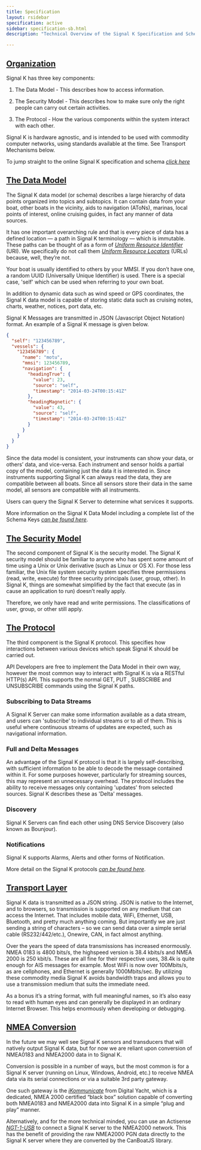 ```yaml
---
title: Specification
layout: rsidebar
specification: active
sidebar: specification-sb.html
description: "Technical Overview of the Signal K Specification and Schema."

---
```


## [Organization](#) <a class="anchor" id="organization"></a>

Signal K has three key components:

1. The Data Model       - This describes how to access information.

2. The Security Model   - This describes how to make sure only the right people can carry out certain activities.

3. The Protocol         - How the various components within the system interact with each other.

Signal K is hardware agnostic, and is intended to be used with commodity computer networks, using standards available at the time. See Transport Mechanisms below.

To jump straight to the online Signal K specification and schema [*click here*](http://signalk.org/specification/1.0.0/doc/)

## [The Data Model](#) <a class="anchor" id="datamodel"></a>

The Signal K data model (or schema) describes a large hierarchy of data points organized into topics and subtopics. It can
contain data from your boat, other boats in the vicinity, aids to navigation (AToNs), marinas, local points of interest, online
cruising guides, in fact any manner of data sources.

It has one important overarching rule and that is every piece of data has a defined location — a path in Signal K terminology —
which is immutable. These paths can be thought of as a form of [*Uniform Resource
Identifier*](http://en.wikipedia.org/wiki/Uniform_resource_identifier) (URI). We specifically do not call
them [*Uniform
Resource Locators*](http://en.wikipedia.org/wiki/Uniform_resource_locator) (URLs) because, well, they’re not.

Your boat is usually identified to others by your MMSI. If you don’t have one, a random UUID (Universally Unique Identifier) is
used. There is a special case, 'self' which can be used when referring to your own boat.

In addition to dynamic data such as wind speed or GPS coordinates, the Signal K data model is capable of storing static data
such as cruising notes, charts, weather, notices, port data, etc.

Signal K Messages are transmitted in JSON (Javascript Object Notation) format. An example of a Signal K message is given below.

```json
{
  "self": "123456789",
  "vessels": {
    "123456789": {
      "name": "motu",
      "mmsi": 123456789,
      "navigation": {
        "headingTrue": {
          "value": 23,
          "source": "self",
          "timestamp": "2014-03-24T00:15:41Z"
        },
        "headingMagnetic": {
          "value": 43,
          "source": "self",
          "timestamp": "2014-03-24T00:15:41Z"
        }
      }
    }
  }
}
```

Since the data model is consistent, your instruments can show your data, or others’ data, and vice-versa. Each instrument and
sensor holds a partial copy of the model, containing just the data it is interested in. Since instruments supporting Signal K can always read the data, they are compatible between all boats. Since all sensors store their data in the same model, all sensors are compatible with all instruments.

Users can query the Signal K Server to determine what services it supports.

More information on the Signal K Data Model including a complete list of the Schema Keys [*can be found here*](http://signalk.org/specification/1.0.0/doc/).

## [The Security Model](#) <a class="anchor" id="secmodel"></a>

The second component of Signal K is the security model. The Signal K security model should be familiar to anyone who has spent some amount of time using a Unix or Unix derivative (such as Linux or OS X). For those less familiar, the Unix file system security system specifies three permissions (read, write, execute) for three security principals (user, group, other). In Signal K, things are somewhat simplified by the fact that execute (as in cause an application to run) doesn’t really apply.

Therefore, we only have read and write permissions. The classifications of user, group, or other still apply.

## [The Protocol](#) <a class="anchor" id="protocol"></a>

The third component is the Signal K protocol. This specifies how interactions between various devices which speak Signal K should be carried out.

API Developers are free to implement the Data Model in their own way, however the most common way to interact with Signal K is via a RESTful HTTP(s) API. This supports the normal GET, PUT , SUBSCRIBE and UNSUBSCRIBE commands using the Signal K paths.

### Subscribing to Data Streams
A Signal K Server can make some information available as a data stream, and users can 'subscribe' to individual streams or to all of them. This is useful where continuous streams of updates are expected, such as navigational information.

### Full and Delta Messages
An advantage of the Signal K protocol is that it is largely self-describing, with sufficient information to be able to decode the message contained within it. For some purposes however, particularly for streaming sources, this may represent an unnecessary overhead. The protocol includes the ability to receive messages only containing 'updates' from selected sources. Signal K describes these as 'Delta' messages.

### Discovery
Signal K Servers can find each other using DNS Service Discovery (also known as Bounjour).

### Notifications
Signal K supports Alarms, Alerts and other forms of Notification.

More detail on the Signal K protocols [*can be found here*](http://signalk.org/specification/1.0.0/doc/).

## [Transport Layer](#) <a class="anchor" id="transport"></a>

Signal K data is transmitted as a JSON string. JSON is native to the Internet, and to browsers, so transmission is supported on any medium that can access the Internet. That includes mobile data, WiFi, Ethernet, USB, Bluetooth, and pretty much anything coming. But importantly we are just sending a string of characters – so we can send data over a simple serial cable (RS232/442/etc.), Onewire, CAN, in fact almost anything.

Over the years the speed of data transmissions has increased enormously. NMEA 0183 is 4800 bits/s, the highspeed version is 38.4 kbits/s and NMEA 2000 is 250 kbit/s. These are all fine for their respective uses, 38.4k is quite enough for AIS messages for example. Most WiFi is now over 100Mbits/s, as are cellphones, and Ethernet is generally 1000Mbits/sec. By utilizing these commodity media Signal K avoids bandwidth traps and allows you to use a transmission medium that suits the immediate need.

As a bonus it’s a string format, with full meaningful names, so it’s also easy to read with human eyes and can generally be displayed in an ordinary Internet Browser. This helps enormously when developing or debugging.

## [NMEA Conversion](#) <a class="anchor" id="nmea"></a>

In the future we may well see Signal K sensors and transducers that will natively output Signal K data, but for now we are reliant upon conversion of NMEA0183 and NMEA2000 data in to Signal K.

Conversion is possible in a number of ways, but the most common is for a Signal K server (running on Linux, Windows, Android, etc.) to receive NMEA data via its serial connections or via a suitable 3rd party gateway.

One such gateway is the [*iKommunicate*](http://ikommunicate.com) from Digital Yacht, which is a dedicated, NMEA 2000 certified “black box” solution capable of converting both NMEA0183 and NMEA2000 data into Signal K in a simple “plug and play” manner.

Alternatively, and for the more technical minded, you can use an Actisense [*NGT-1-USB*](http://actisense.com) to connect a Signal K server to the NMEA2000 network. This has the benefit of providing the raw NMEA2000 PGN data directly to the Signal K server where they are converted by the CanBoatJS library.
